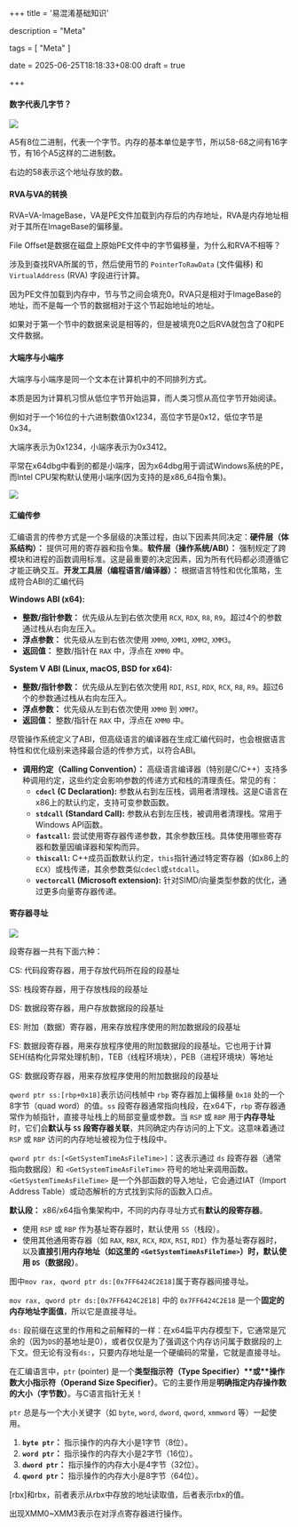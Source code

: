 +++
title = '易混淆基础知识'

description = "Meta"

tags = [ "Meta" ]

date = 2025-06-25T18:18:33+08:00
draft = true

+++

#### 数字代表几字节？

![](https://pub-f40a9f95639d4cee81dcb09d9b4adf70.r2.dev/blog/2025/06/69c93f14e2b99ebb8a7625591f786578.png)

A5有8位二进制，代表一个字节。内存的基本单位是字节，所以58-68之间有16字节，有16个A5这样的二进制数。

右边的58表示这个地址存放的数。

#### RVA与VA的转换

RVA=VA-ImageBase，VA是PE文件加载到内存后的内存地址，RVA是内存地址相对于其所在ImageBase的偏移量。

File Offset是数据在磁盘上原始PE文件中的字节偏移量，为什么和RVA不相等？

涉及到查找RVA所属的节，然后使用节的 `PointerToRawData` (文件偏移) 和 `VirtualAddress` (RVA) 字段进行计算。

因为PE文件加载到内存中，节与节之间会填充0。RVA只是相对于ImageBase的地址，而不是每一个节的数据相对于这个节起始地址的地址。

如果对于第一个节中的数据来说是相等的，但是被填充0之后RVA就包含了0和PE文件数据。

#### 大端序与小端序

大端序与小端序是同一个文本在计算机中的不同排列方式。

本质是因为计算机习惯从低位字节开始运算，而人类习惯从高位字节开始阅读。

例如对于一个16位的十六进制数值0x1234，高位字节是0x12，低位字节是0x34。

大端序表示为0x1234，小端序表示为0x3412。

平常在x64dbg中看到的都是小端序，因为x64dbg用于调试Windows系统的PE，而Intel CPU架构默认使用小端序(因为支持的是x86_64指令集)。

![](https://pub-f40a9f95639d4cee81dcb09d9b4adf70.r2.dev/blog/2025/06/3620fa8762675298cb4390e65d4a3686.png)

#### 汇编传参

汇编语言的传参方式是一个多层级的决策过程，由以下因素共同决定：**硬件层（体系结构）：** 提供可用的寄存器和指令集。**软件层（操作系统/ABI）：** 强制规定了跨模块和进程的函数调用标准。这是最重要的决定因素，因为所有代码都必须遵循它才能正确交互。**开发工具层（编程语言/编译器）：** 根据语言特性和优化策略，生成符合ABI的汇编代码

**Windows ABI (x64):**

- **整数/指针参数：** 优先级从左到右依次使用 `RCX`, `RDX`, `R8`, `R9`。超过4个的参数通过栈从右向左压入。
- **浮点参数：** 优先级从左到右依次使用 `XMM0`, `XMM1`, `XMM2`, `XMM3`。
- **返回值：** 整数/指针在 `RAX` 中，浮点在 `XMM0` 中。

**System V ABI (Linux, macOS, BSD for x64):**

- **整数/指针参数：** 优先级从左到右依次使用 `RDI`, `RSI`, `RDX`, `RCX`, `R8`, `R9`。超过6个的参数通过栈从右向左压入。
- **浮点参数：** 优先级从左到右依次使用 `XMM0` 到 `XMM7`。
- **返回值：** 整数/指针在 `RAX` 中，浮点在 `XMM0` 中。

尽管操作系统定义了ABI，但高级语言的编译器在生成汇编代码时，也会根据语言特性和优化级别来选择最合适的传参方式，以符合ABI。

- **调用约定（Calling Convention）：** 高级语言编译器（特别是C/C++）支持多种调用约定，这些约定会影响参数的传递方式和栈的清理责任。常见的有：
  - **`cdecl` (C Declaration):** 参数从右到左压栈，调用者清理栈。这是C语言在x86上的默认约定，支持可变参数函数。
  - **`stdcall` (Standard Call):** 参数从右到左压栈，被调用者清理栈。常用于Windows API函数。
  - **`fastcall`:** 尝试使用寄存器传递参数，其余参数压栈。具体使用哪些寄存器和数量因编译器和架构而异。
  - **`thiscall`:** C++成员函数默认约定，`this`指针通过特定寄存器（如x86上的`ECX`）或栈传递，其余参数类似`cdecl`或`stdcall`。
  - **`vectorcall` (Microsoft extension):** 针对SIMD/向量类型参数的优化，通过更多向量寄存器传递。

#### 寄存器寻址

![](https://pub-f40a9f95639d4cee81dcb09d9b4adf70.r2.dev/blog/2025/06/579b1fb2ac95218777dcb45dbb8b8580.png)

段寄存器一共有下面六种：

CS: 代码段寄存器，用于存放代码所在段的段基址

SS: 栈段寄存器，用于存放栈段的段基址

DS: 数据段寄存器，用户存放数据段的段基址

ES: 附加（数据）寄存器，用来存放程序使用的附加数据段的段基址

FS: 数据段寄存器，用来存放程序使用的附加数据段的段基址。它也用于计算SEH(结构化异常处理机制)，TEB（线程环境块），PEB（进程环境块）等地址

GS: 数据段寄存器，用来存放程序使用的附加数据段的段基址



`qword ptr ss:[rbp+0x18]`表示访问栈帧中 `rbp` 寄存器加上偏移量 `0x18` 处的一个8字节（quad word）的值。`ss` 段寄存器通常指向栈段，在x64下，`rbp` 寄存器通常作为帧指针，直接寻址栈上的局部变量或参数。当 `RSP` 或 `RBP` 用于**内存寻址**时，它们会**默认与 `SS` 段寄存器关联**，共同确定内存访问的上下文。这意味着通过 `RSP` 或 `RBP` 访问的内存地址被视为位于栈段中。

`qword ptr ds:[<GetSystemTimeAsFileTime>]`：这表示通过 `ds` 段寄存器（通常指向数据段）和 `<GetSystemTimeAsFileTime>` 符号的地址来调用函数。 `<GetSystemTimeAsFileTime>` 是一个外部函数的导入地址，它会通过IAT（Import Address Table）或动态解析的方式找到实际的函数入口点。



**默认段：** x86/x64指令集架构中，不同的内存寻址方式有**默认的段寄存器**。

- 使用 `RSP` 或 `RBP` 作为基址寄存器时，默认使用 `SS`（栈段）。
- 使用其他通用寄存器（如 `RAX`, `RBX`, `RCX`, `RDX`, `RSI`, `RDI`）作为基址寄存器时，以及**直接引用内存地址（如这里的 `<GetSystemTimeAsFileTime>`）时，默认使用 `DS`（数据段）**。



图中`mov rax, qword ptr ds:[0x7FF6424C2E18]`属于寄存器间接寻址。

`mov rax, qword ptr ds:[0x7FF6424C2E18]` 中的 `0x7FF6424C2E18` 是一个**固定的内存地址字面值**，所以它是直接寻址。

`ds:` 段前缀在这里的作用和之前解释的一样：在x64扁平内存模型下，它通常是冗余的（因为`DS`的基地址是0），或者仅仅是为了强调这个内存访问属于数据段的上下文。但无论有没有`ds:`，只要内存地址是一个硬编码的常量，它就是直接寻址。



在汇编语言中，`ptr` (pointer) 是一个**类型指示符（Type Specifier）\**或\**操作数大小指示符（Operand Size Specifier）**。它的主要作用是**明确指定内存操作数的大小（字节数）**。与C语言指针无关！

`ptr` 总是与一个大小关键字（如 `byte`, `word`, `dword`, `qword`, `xmmword` 等）一起使用。

1. **`byte ptr`：** 指示操作的内存大小是1字节（8位）。
2. **`word ptr`：** 指示操作的内存大小是2字节（16位）。
3. **`dword ptr`：** 指示操作的内存大小是4字节（32位）。
4. **`qword ptr`：** 指示操作的内存大小是8字节（64位）。



[rbx]和rbx，前者表示从rbx中存放的地址读取值，后者表示rbx的值。

出现XMM0~XMM3表示在对浮点寄存器进行操作。
